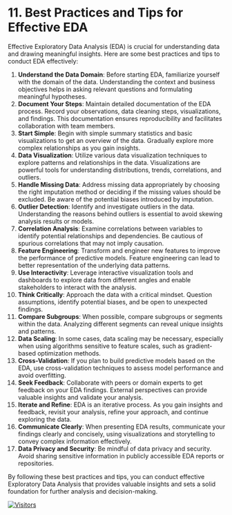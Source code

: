 # 11. Best Practices and Tips for Effective EDA

Effective Exploratory Data Analysis (EDA) is crucial for understanding data and drawing meaningful insights. Here are some best practices and tips to conduct EDA effectively:

1. **Understand the Data Domain**: Before starting EDA, familiarize yourself with the domain of the data. Understanding the context and business objectives helps in asking relevant questions and formulating meaningful hypotheses.
2. **Document Your Steps**: Maintain detailed documentation of the EDA process. Record your observations, data cleaning steps, visualizations, and findings. This documentation ensures reproducibility and facilitates collaboration with team members.
3. **Start Simple**: Begin with simple summary statistics and basic visualizations to get an overview of the data. Gradually explore more complex relationships as you gain insights.
4. **Data Visualization**: Utilize various data visualization techniques to explore patterns and relationships in the data. Visualizations are powerful tools for understanding distributions, trends, correlations, and outliers.
5. **Handle Missing Data**: Address missing data appropriately by choosing the right imputation method or deciding if the missing values should be excluded. Be aware of the potential biases introduced by imputation.
6. **Outlier Detection**: Identify and investigate outliers in the data. Understanding the reasons behind outliers is essential to avoid skewing analysis results or models.
7. **Correlation Analysis**: Examine correlations between variables to identify potential relationships and dependencies. Be cautious of spurious correlations that may not imply causation.
8. **Feature Engineering**: Transform and engineer new features to improve the performance of predictive models. Feature engineering can lead to better representation of the underlying data patterns.
9. **Use Interactivity**: Leverage interactive visualization tools and dashboards to explore data from different angles and enable stakeholders to interact with the analysis.
10. **Think Critically**: Approach the data with a critical mindset. Question assumptions, identify potential biases, and be open to unexpected findings.
11. **Compare Subgroups**: When possible, compare subgroups or segments within the data. Analyzing different segments can reveal unique insights and patterns.
12. **Data Scaling**: In some cases, data scaling may be necessary, especially when using algorithms sensitive to feature scales, such as gradient-based optimization methods.
13. **Cross-Validation**: If you plan to build predictive models based on the EDA, use cross-validation techniques to assess model performance and avoid overfitting.
14. **Seek Feedback**: Collaborate with peers or domain experts to get feedback on your EDA findings. External perspectives can provide valuable insights and validate your analysis.
15. **Iterate and Refine**: EDA is an iterative process. As you gain insights and feedback, revisit your analysis, refine your approach, and continue exploring the data.
16. **Communicate Clearly**: When presenting EDA results, communicate your findings clearly and concisely, using visualizations and storytelling to convey complex information effectively.
17. **Data Privacy and Security**: Be mindful of data privacy and security. Avoid sharing sensitive information in publicly accessible EDA reports or repositories.

By following these best practices and tips, you can conduct effective Exploratory Data Analysis that provides valuable insights and sets a solid foundation for further analysis and decision-making.

[![Visitors](https://api.visitorbadge.io/api/visitors?path=https%3A%2F%2Fgithub.com%2Fdrshahizan\&labelColor=%23697689\&countColor=%23555555\&style=plastic)](https://visitorbadge.io/status?path=https%3A%2F%2Fgithub.com%2Fdrshahizan)
